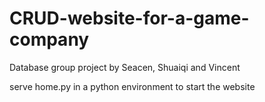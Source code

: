 # CRUD-website-for-a-game-company
Database group project by Seacen, Shuaiqi and Vincent

serve home.py in a python environment to start the website
